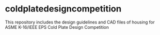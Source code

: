 # coldplatedesigncompetition
This repository includes the design guidelines and CAD files of housing for ASME K-16/IEEE EPS Cold Plate Design Competition
